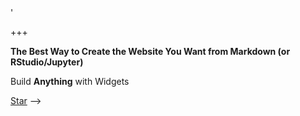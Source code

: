 <!-- +++
# Hero widget.
widget = "hero"  # Do not modify this line!
active = true  # Activate this widget? true/false

title = "Academic"

# Order that this section will appear in.
weight = 3

# Hero image (optional). Enter filename of an image in the `static/img/` folder.
hero_media = "hero-academic.png"

# Background (optional).
#   Choose from a background color, gradient, or image.
#   Choose a dark or light text color, by setting `text_color_light`.
#   Delete or comment out (by prefixing `#`) any unused options.
[background]
  # Background color.
  # color = "navy"
  
  # Background gradient.
  gradient_start = "#4bb4e3"
  gradient_end = "#2b94c3"
  
  # Background image.
  # image = ""  # Name of image in `static/img/`.
  # image_darken = 0.6  # Darken the image? Range 0-1 where 0 is transparent and 1 is opaque.

  # Text color (true=light or false=dark).
  text_color_light = true

# Call to action links (optional).
#   Display link(s) by specifying a URL and label below. Icon is optional for `[cta]`.
#   Remove a link/note by deleting a cta/note block.
[cta]
  url = "post/getting-started/"
  label = "Get Started"
  icon_pack = "fas"
  icon = "download"
  
[cta_alt]
  url = "https://sourcethemes.com/academic/"
  label = "View Documentation"

# Note. An optional note to show underneath the links.
[cta_note]
  label = '<a id="academic-release" href="https://sourcethemes.com/academic/updates" data-repo="gcushen/hugo-academic">Latest release <!-- V --></a>'
+++

**The Best Way to Create the Website You Want from Markdown (or RStudio/Jupyter)**

Build **Anything** with Widgets

<span style="text-shadow: none;"><a class="github-button" href="https://github.com/gcushen/hugo-academic" data-icon="octicon-star" data-size="large" data-show-count="true" aria-label="Star this on GitHub">Star</a><script async defer src="https://buttons.github.io/buttons.js"></script></span>
 -->